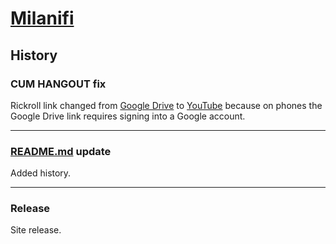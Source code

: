 # [Milanifi](https://milanifi.github.com/)

## History

### CUM HANGOUT fix

Rickroll link changed from [Google Drive](https://drive.google.com/uc?id=1XCMJ3GOH9N8gTg5-lZ_horgetPrSuHWX) to [YouTube](https://www.youtube.com/watch?v=dQw4w9WgXcQ) because on phones the Google Drive link requires signing into a Google account.

---

### [README.md](https://github.com/milanifi/milanifi.github.io/blob/main/README.md) update

Added history.

---

### Release

Site release.
